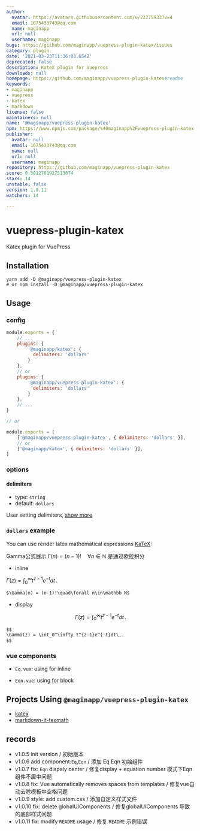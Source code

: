 ```yaml
---
author:
  avatar: https://avatars.githubusercontent.com/u/22275933?v=4
  email: 1075433743@qq.com
  name: maginapp
  url: null
  username: maginapp
bugs: https://github.com/maginapp/vuepress-plugin-katex/issues
category: plugin
date: '2021-03-23T11:36:03.654Z'
deprecated: false
description: KateX plugin for Vuepress
downloads: null
homepage: https://github.com/maginapp/vuepress-plugin-katex#readme
keywords:
- maginapp
- vuepress
- katex
- markdown
license: false
maintainers: null
name: '@maginapp/vuepress-plugin-katex'
npm: https://www.npmjs.com/package/%40maginapp%2Fvuepress-plugin-katex
publisher:
  avatar: null
  email: 1075433743@qq.com
  name: null
  url: null
  username: maginapp
repository: https://github.com/maginapp/vuepress-plugin-katex
score: 0.5012701927513874
stars: 14
unstable: false
version: 1.0.11
watchers: 14

---
```


# vuepress-plugin-katex
Katex plugin for VuePress

## Installation

```shell
yarn add -D @maginapp/vuepress-plugin-katex
# or npm install -D @maginapp/vuepress-plugin-katex
```

## Usage

### config

```js
module.exports = {
    // ...
    plugins: {
        '@maginapp/katex': {
          delimiters: 'dollars'
        }
    },
    // or
    plugins: {
        '@maginapp/vuepress-plugin-katex': {
          delimiters: 'dollars'
        }
    },
    // ...
}

// or

module.exports = [
    ['@maginapp/vuepress-plugin-katex', { delimiters: 'dollars' }],
    // or
    ['@maginapp/katex', { delimiters: 'dollars' }],
]

```

### options

#### delimiters

* type: `string`
* default: `dollars`

User setting delimiters, [show more](https://github.com/goessner/markdown-it-texmath#features)

### `dollars` example

You can use render latex mathematical expressions [KaTeX](https://khan.github.io/KaTeX/):

Gamma公式展示 $\Gamma(n) = (n-1)!\quad\forall n\in\mathbb N$ 是通过欧拉积分

* inline

$\Gamma(z) = \int_0^\infty t^{z-1}e^{-t}dt\,.$

```md
$\Gamma(n) = (n-1)!\quad\forall n\in\mathbb N$
```

* display

$$
\Gamma(z) = \int_0^\infty t^{z-1}e^{-t}dt\,.
$$

```md
$$
\Gamma(z) = \int_0^\infty t^{z-1}e^{-t}dt\,.
$$
```

### vue components

* `Eq.vue`: using for inline

* `Eqn.vue`: using for block

## Projects Using `@maginapp/vuepress-plugin-katex`

* [katex](https://github.com/KaTeX/KaTeX)
* [markdown-it-texmath](https://github.com/goessner/markdown-it-texmath)

## records

* v1.0.5 init version / 初始版本
* v1.0.6 add component:`Eq`,`Eqn` / 添加 Eq Eqn 初始组件
* v1.0.7 fix: `Eqn` dispaly center /  修复display + equation number 模式下Eqn组件不居中问题
* v1.0.8 fix: Vue automatically removes spaces from templates / 修复vue自动去除模板中空格问题
* v1.0.9 style: add custom.css / 添加自定义样式文件
* v1.0.10 fix: delete globalUIComponents / 修复globalUIComponents 导致的底部样式问题
* v1.0.11 fix: modify `README` usage / 修复 `README` 示例错误
